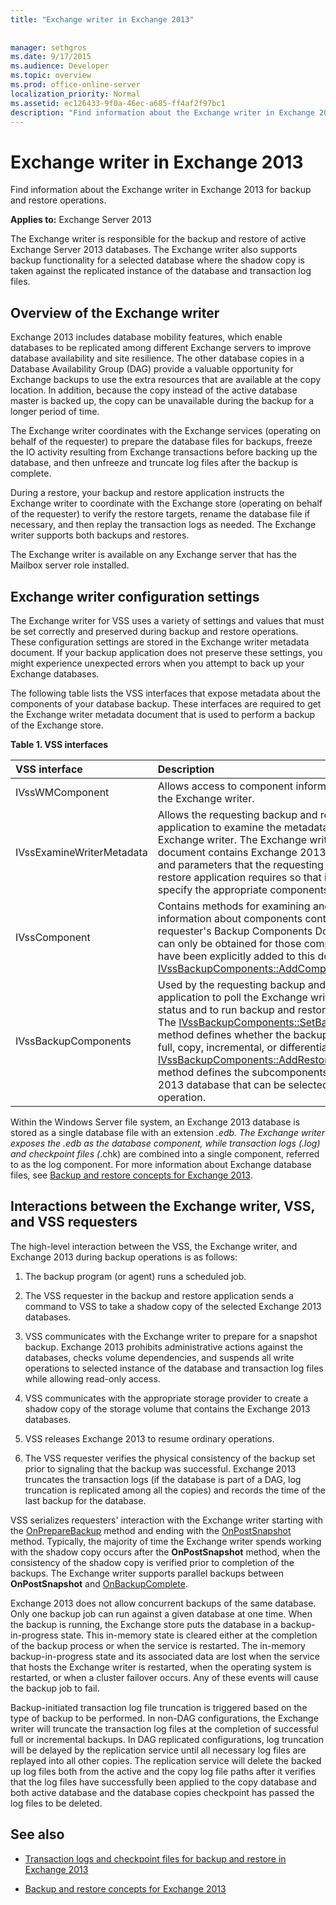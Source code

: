 ```yaml
---
title: "Exchange writer in Exchange 2013"
 
 
manager: sethgros
ms.date: 9/17/2015
ms.audience: Developer
ms.topic: overview
ms.prod: office-online-server
localization_priority: Normal
ms.assetid: ec126433-9f0a-46ec-a685-ff4af2f97bc1
description: "Find information about the Exchange writer in Exchange 2013 for backup and restore operations."
---
```


# Exchange writer in Exchange 2013

Find information about the Exchange writer in Exchange 2013 for backup and restore operations. 
  
**Applies to:** Exchange Server 2013 
  
The Exchange writer is responsible for the backup and restore of active Exchange Server 2013 databases. The Exchange writer also supports backup functionality for a selected database where the shadow copy is taken against the replicated instance of the database and transaction log files. 
  
## Overview of the Exchange writer
<a name="bk_Overview"> </a>

Exchange 2013 includes database mobility features, which enable databases to be replicated among different Exchange servers to improve database availability and site resilience. The other database copies in a Database Availability Group (DAG) provide a valuable opportunity for Exchange backups to use the extra resources that are available at the copy location. In addition, because the copy instead of the active database master is backed up, the copy can be unavailable during the backup for a longer period of time. 
  
The Exchange writer coordinates with the Exchange services (operating on behalf of the requester) to prepare the database files for backups, freeze the IO activity resulting from Exchange transactions before backing up the database, and then unfreeze and truncate log files after the backup is complete.
  
During a restore, your backup and restore application instructs the Exchange writer to coordinate with the Exchange store (operating on behalf of the requester) to verify the restore targets, rename the database file if necessary, and then replay the transaction logs as needed. The Exchange writer supports both backups and restores.
  
The Exchange writer is available on any Exchange server that has the Mailbox server role installed. 
  
## Exchange writer configuration settings
<a name="bk_ExchangeWriterConfig"> </a>

The Exchange writer for VSS uses a variety of settings and values that must be set correctly and preserved during backup and restore operations. These configuration settings are stored in the Exchange writer metadata document. If your backup application does not preserve these settings, you might experience unexpected errors when you attempt to back up your Exchange databases. 
  
The following table lists the VSS interfaces that expose metadata about the components of your database backup. These interfaces are required to get the Exchange writer metadata document that is used to perform a backup of the Exchange store.
  
**Table 1. VSS interfaces**

|**VSS interface**|**Description**|
|:-----|:-----|
|IVssWMComponent  <br/> |Allows access to component information stored in the Exchange writer.  <br/> |
|IVssExamineWriterMetadata  <br/> |Allows the requesting backup and restore application to examine the metadata of the Exchange writer. The Exchange writer metadata document contains Exchange 2013-specific values and parameters that the requesting backup and restore application requires so that it can correctly specify the appropriate components for backup.  <br/> |
|IVssComponent  <br/> |Contains methods for examining and modifying information about components contained in a requester's Backup Components Document. Objects can only be obtained for those components that have been explicitly added to this document by the [IVssBackupComponents::AddComponent](http://msdn.microsoft.com/en-us/library/windows/desktop/aa382646%28v=vs.85%29.aspx) method.  <br/> |
|IVssBackupComponents  <br/> |Used by the requesting backup and restore application to poll the Exchange writer about file status and to run backup and restore operations. The [IVssBackupComponents::SetBackupState ](http://msdn.microsoft.com/en-us/library/windows/desktop/aa382833%28v=vs.85%29.aspx) method defines whether the backup operation is a full, copy, incremental, or differential backup. The [IVssBackupComponents::AddRestoreSubcomponent](http://msdn.microsoft.com/en-us/library/windows/desktop/aa382649%28v=vs.85%29.aspx) method defines the subcomponents of an Exchange 2013 database that can be selected for a restore operation.  <br/> |
   
Within the Windows Server file system, an Exchange 2013 database is stored as a single database file with an extension *.edb. The Exchange writer exposes the *.edb as the database component, while transaction logs (*.log) and checkpoint files (*.chk) are combined into a single component, referred to as the log component. For more information about Exchange database files, see [Backup and restore concepts for Exchange 2013](backup-and-restore-concepts-for-exchange-2013.md).
  
## Interactions between the Exchange writer, VSS, and VSS requesters
<a name="bk_interactions"> </a>

The high-level interaction between the VSS, the Exchange writer, and Exchange 2013 during backup operations is as follows:
  
1. The backup program (or agent) runs a scheduled job. 
    
2. The VSS requester in the backup and restore application sends a command to VSS to take a shadow copy of the selected Exchange 2013 databases. 
    
3. VSS communicates with the Exchange writer to prepare for a snapshot backup. Exchange 2013 prohibits administrative actions against the databases, checks volume dependencies, and suspends all write operations to selected instance of the database and transaction log files while allowing read-only access. 
    
4. VSS communicates with the appropriate storage provider to create a shadow copy of the storage volume that contains the Exchange 2013 databases. 
    
5. VSS releases Exchange 2013 to resume ordinary operations. 
    
6. The VSS requester verifies the physical consistency of the backup set prior to signaling that the backup was successful. Exchange 2013 truncates the transaction logs (if the database is part of a DAG, log truncation is replicated among all the copies) and records the time of the last backup for the database.
    
VSS serializes requesters' interaction with the Exchange writer starting with the [OnPrepareBackup](http://msdn.microsoft.com/en-us/library/windows/desktop/aa381571%28v=vs.85%29.aspx) method and ending with the [OnPostSnapshot](http://msdn.microsoft.com/en-us/library/windows/desktop/aa381568%28v=vs.85%29.aspx) method. Typically, the majority of time the Exchange writer spends working with the shadow copy occurs after the **OnPostSnapshot** method, when the consistency of the shadow copy is verified prior to completion of the backups. The Exchange writer supports parallel backups between **OnPostSnapshot** and [OnBackupComplete](http://msdn.microsoft.com/en-us/library/windows/desktop/aa381557%28v=vs.85%29.aspx).
  
Exchange 2013 does not allow concurrent backups of the same database. Only one backup job can run against a given database at one time. When the backup is running, the Exchange store puts the database in a backup-in-progress state. This in-memory state is cleared either at the completion of the backup process or when the service is restarted. The in-memory backup-in-progress state and its associated data are lost when the service that hosts the Exchange writer is restarted, when the operating system is restarted, or when a cluster failover occurs. Any of these events will cause the backup job to fail.
  
Backup-initiated transaction log file truncation is triggered based on the type of backup to be performed. In non-DAG configurations, the Exchange writer will truncate the transaction log files at the completion of successful full or incremental backups. In DAG replicated configurations, log truncation will be delayed by the replication service until all necessary log files are replayed into all other copies. The replication service will delete the backed up log files both from the active and the copy log file paths after it verifies that the log files have successfully been applied to the copy database and both active database and the database copies checkpoint has passed the log files to be deleted.
  
## See also

- [Transaction logs and checkpoint files for backup and restore in Exchange 2013](transaction-logs-and-checkpoint-files-for-backup-and-restore-in-exchange.md)
    
- [Backup and restore concepts for Exchange 2013](backup-and-restore-concepts-for-exchange-2013.md)
    

